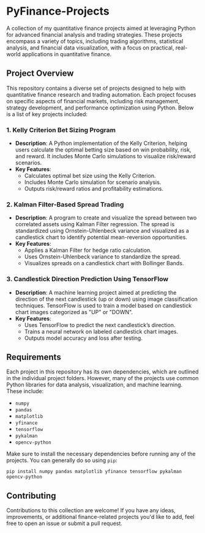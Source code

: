 # PyFinance-Projects

A collection of my quantitative finance projects aimed at leveraging Python for advanced financial analysis and trading strategies. These projects encompass a variety of topics, including trading algorithms, statistical analysis, and financial data visualization, with a focus on practical, real-world applications in quantitative finance.

## Project Overview

This repository contains a diverse set of projects designed to help with quantitative finance research and trading automation. Each project focuses on specific aspects of financial markets, including risk management, strategy development, and performance optimization using Python. Below is a list of key projects included:

### 1. Kelly Criterion Bet Sizing Program
   - **Description**: A Python implementation of the Kelly Criterion, helping users calculate the optimal betting size based on win probability, risk, and reward. It includes Monte Carlo simulations to visualize risk/reward scenarios.
   - **Key Features**:
     - Calculates optimal bet size using the Kelly Criterion.
     - Includes Monte Carlo simulation for scenario analysis.
     - Outputs risk/reward ratios and profitability estimations.

### 2. Kalman Filter-Based Spread Trading
   - **Description**: A program to create and visualize the spread between two correlated assets using Kalman Filter regression. The spread is standardized using Ornstein-Uhlenbeck variance and visualized as a candlestick chart to identify potential mean-reversion opportunities.
   - **Key Features**:
     - Applies a Kalman Filter for hedge ratio calculation.
     - Uses Ornstein-Uhlenbeck variance to standardize the spread.
     - Visualizes spreads on a candlestick chart with Bollinger Bands.

### 3. Candlestick Direction Prediction Using TensorFlow
   - **Description**: A machine learning project aimed at predicting the direction of the next candlestick (up or down) using image classification techniques. TensorFlow is used to train a model based on candlestick chart images categorized as "UP" or "DOWN".
   - **Key Features**:
     - Uses TensorFlow to predict the next candlestick’s direction.
     - Trains a neural network on labeled candlestick chart images.
     - Outputs model accuracy and loss after testing.

## Requirements

Each project in this repository has its own dependencies, which are outlined in the individual project folders. However, many of the projects use common Python libraries for data analysis, visualization, and machine learning. These include:
- `numpy`
- `pandas`
- `matplotlib`
- `yfinance`
- `tensorflow`
- `pykalman`
- `opencv-python`

Make sure to install the necessary dependencies before running any of the projects. You can generally do so using `pip`:

`pip install numpy pandas matplotlib yfinance tensorflow pykalman opencv-python`

## Contributing

Contributions to this collection are welcome! If you have any ideas, improvements, or additional finance-related projects you'd like to add, feel free to open an issue or submit a pull request.
